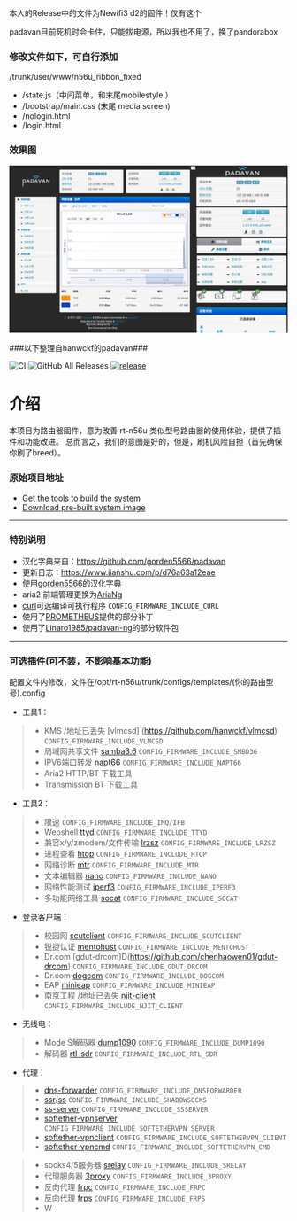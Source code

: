 本人的Release中的文件为Newifi3 d2的固件！仅有这个

padavan目前死机时会卡住，只能拔电源，所以我也不用了，换了pandorabox

### 修改文件如下，可自行添加 ###
/trunk/user/www/n56u_ribbon_fixed

* /state.js（中间菜单，和末尾mobilestyle ）
* /bootstrap/main.css (末尾 media screen)
* /nologin.html
* /login.html

### 效果图 ###

![image](https://github.com/xtr3mz/padavan/raw/master/%E6%9C%AA%E6%A0%87%E9%A2%98-1.jpg)


###以下整理自hanwckf的padavan###

![CI](https://github.com/hanwckf/rt-n56u/workflows/CI/badge.svg)
![GitHub All Releases](https://img.shields.io/github/downloads/hanwckf/rt-n56u/total)
[![release](https://img.shields.io/github/release/hanwckf/rt-n56u.svg)](https://github.com/hanwckf/rt-n56u/releases)

# 介绍 #
本项目为路由器固件，意为改善 rt-n56u 类似型号路由器的使用体验，提供了插件和功能改进。
总而言之，我们的意图是好的，但是，刷机风险自担（首先确保你刷了breed）。

### 原始项目地址 ###
* [Get the tools to build the system](https://bitbucket.org/padavan/rt-n56u/wiki/EN/HowToMakeFirmware) 
* [Download pre-built system image](https://bitbucket.org/padavan/rt-n56u/downloads)

***

### 特别说明 ###
* 汉化字典来自：https://github.com/gorden5566/padavan
* 更新日志：https://www.jianshu.com/p/d76a63a12eae
* 使用[gorden5566](https://github.com/gorden5566/padavan)的汉化字典
* aria2 前端管理更换为[AriaNg](https://github.com/mayswind/AriaNg)
* [curl](https://github.com/curl/curl)可选编译可执行程序 ```CONFIG_FIRMWARE_INCLUDE_CURL```
* 使用了[PROMETHEUS](http://pm.freize.net/index.html)提供的部分补丁
* 使用了[Linaro1985/padavan-ng](https://gitlab.com/padavan-ng/padavan-ng)的部分软件包
***

### 可选插件(可不装，不影响基本功能) ###
配置文件内修改，文件在/opt/rt-n56u/trunk/configs/templates/(你的路由型号).config
- 工具1：
>- KMS /地址已丢失 [vlmcsd] (https://github.com/hanwckf/vlmcsd) ```CONFIG_FIRMWARE_INCLUDE_VLMCSD```
>- 局域网共享文件 [samba3.6](https://gitlab.com/padavan-ng/padavan-ng/tree/master/trunk/user/samba36) ```CONFIG_FIRMWARE_INCLUDE_SMBD36```
>- IPV6端口转发 [napt66](https://github.com/mzweilin/napt66) ```CONFIG_FIRMWARE_INCLUDE_NAPT66```
>- Aria2 HTTP/BT 下载工具
>- Transmission BT 下载工具

- 工具2：
>- 限速 ```CONFIG_FIRMWARE_INCLUDE_IMQ/IFB```
>- Webshell [ttyd](https://github.com/tsl0922/ttyd) ```CONFIG_FIRMWARE_INCLUDE_TTYD```
>- 兼容x/y/zmodem/文件传输 [lrzsz](https://ohse.de/uwe/software/lrzsz.html) ```CONFIG_FIRMWARE_INCLUDE_LRZSZ```
>- 进程查看 [htop](https://hisham.hm/htop/releases/) ```CONFIG_FIRMWARE_INCLUDE_HTOP```
>- 网络诊断 [mtr](https://github.com/traviscross/mtr) ```CONFIG_FIRMWARE_INCLUDE_MTR```
>- 文本编辑器 [nano](https://www.nano-editor.org/dist/) ```CONFIG_FIRMWARE_INCLUDE_NANO```
>- 网络性能测试 [iperf3](https://github.com/esnet/iperf) ```CONFIG_FIRMWARE_INCLUDE_IPERF3```
>- 多功能网络工具 [socat](http://www.dest-unreach.org/socat) ```CONFIG_FIRMWARE_INCLUDE_SOCAT```

-  登录客户端：
>- 校园网 [scutclient](https://github.com/hanwckf/scutclient) ```CONFIG_FIRMWARE_INCLUDE_SCUTCLIENT```
>- 锐捷认证 [mentohust](https://github.com/hanwckf/mentohust-1) ```CONFIG_FIRMWARE_INCLUDE_MENTOHUST```
>- Dr.com [gdut-drcom]D(https://github.com/chenhaowen01/gdut-drcom) ```CONFIG_FIRMWARE_INCLUDE_GDUT_DRCOM```
>- Dr.com [dogcom](https://github.com/hanwckf/dogcom) ```CONFIG_FIRMWARE_INCLUDE_DOGCOM```
>- EAP [minieap](https://github.com/hanwckf/minieap) ```CONFIG_FIRMWARE_INCLUDE_MINIEAP```
>- 南京工程 /地址已丢失 [njit-client](https://github.com/hanwckf/njit8021xclient) ```CONFIG_FIRMWARE_INCLUDE_NJIT_CLIENT```

- 无线电：
>- Mode S解码器 [dump1090](https://github.com/hanwckf/dump1090) ```CONFIG_FIRMWARE_INCLUDE_DUMP1090```
>- 解码器 [rtl-sdr](https://github.com/osmocom/rtl-sdr) ```CONFIG_FIRMWARE_INCLUDE_RTL_SDR```

- 代理：
>- [dns-forwarder](https://github.com/aa65535/hev-dns-forwarder) ```CONFIG_FIRMWARE_INCLUDE_DNSFORWARDER```
>- [ssr](https://github.com/shadowsocksr-backup/shadowsocksr-libev)/[ss](https://github.com/shadowsocks/shadowsocks-libev) ```CONFIG_FIRMWARE_INCLUDE_SHADOWSOCKS```
>- [ss-server](https://github.com/shadowsocks/shadowsocks-libev) ```CONFIG_FIRMWARE_INCLUDE_SSSERVER```
>- [softether-vpnserver](https://github.com/SoftEtherVPN/SoftEtherVPN_Stable) ```CONFIG_FIRMWARE_INCLUDE_SOFTETHERVPN_SERVER```
>- [softether-vpnclient](https://github.com/SoftEtherVPN/SoftEtherVPN_Stable) ```CONFIG_FIRMWARE_INCLUDE_SOFTETHERVPN_CLIENT```
>- [softether-vpncmd](https://github.com/SoftEtherVPN/SoftEtherVPN_Stable) ```CONFIG_FIRMWARE_INCLUDE_SOFTETHERVPN_CMD```

>- socks4/5服务器 [srelay](https://socks-relay.sourceforge.io) ```CONFIG_FIRMWARE_INCLUDE_SRELAY```
>- 代理服务器 [3proxy](https://github.com/z3APA3A/3proxy) ```CONFIG_FIRMWARE_INCLUDE_3PROXY```
>- 反向代理 [frpc](https://github.com/fatedier/frp) ```CONFIG_FIRMWARE_INCLUDE_FRPC```
>- 反向代理 [frps](https://github.com/fatedier/frp) ```CONFIG_FIRMWARE_INCLUDE_FRPS```
>- W
